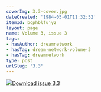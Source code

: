 ```yaml
---
coverImg: 3.3-cover.jpg
dateCreated: '1984-05-01T11:32:52'
itemId: bcphblfujy2
layout: page
name: Volume 3, issue 3
tags:
- hasAuthor: dreamnetwork
- hasTag: dream-network-volume-3
- hasTag: dreamnetwork
type: post
urlSlug: '3.3'
---
```

<img class="card-journal-img" src="../images/3.3-rect.jpg"/><a href="../files/pdfs/Volume_3/3.3-The-Dream-Network-Volume-3-No-3.pdf" download="">Download issue 3.3</a>